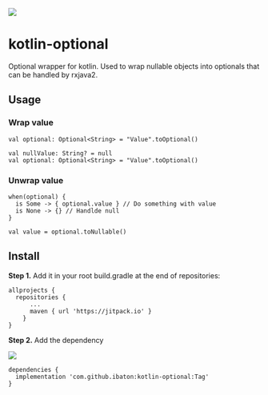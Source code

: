 [![](https://jitpack.io/v/ibaton/kotlin-optional.svg)](https://jitpack.io/#ibaton/kotlin-optional)
# kotlin-optional
Optional wrapper for kotlin. Used to wrap nullable objects into optionals that can be handled by rxjava2.

## Usage
### Wrap value
```
val optional: Optional<String> = "Value".toOptional() 
```
```
val nullValue: String? = null
val optional: Optional<String> = "Value".toOptional() 
```

### Unwrap value
```
when(optional) {
  is Some -> { optional.value } // Do something with value
  is None -> {} // Handlde null
}
```
```
val value = optional.toNullable()
```

## Install
**Step 1.** Add it in your root build.gradle at the end of repositories:
```
allprojects {
  repositories {
	  ...
	  maven { url 'https://jitpack.io' }
	}
}
```

**Step 2.** Add the dependency

[![](https://jitpack.io/v/ibaton/kotlin-optional.svg)](https://jitpack.io/#ibaton/kotlin-optional)
```
dependencies {
  implementation 'com.github.ibaton:kotlin-optional:Tag'
}
```
